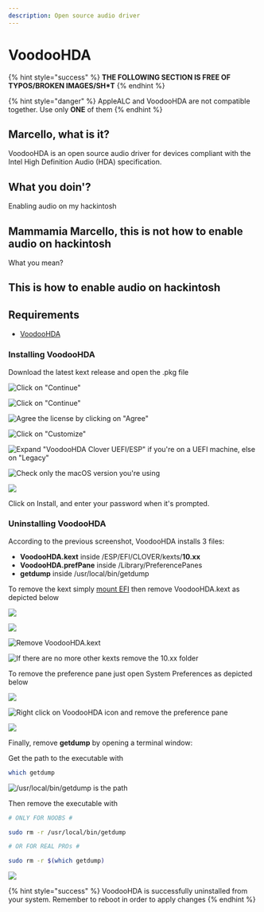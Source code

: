 ```yaml
---
description: Open source audio driver
---
```


# VoodooHDA

{% hint style="success" %}
**THE FOLLOWING SECTION IS FREE OF TYPOS/BROKEN IMAGES/SH\*T**
{% endhint %}

{% hint style="danger" %}
AppleALC and VoodooHDA are not compatible together. Use only **ONE** of them
{% endhint %}

## Marcello, what is it?

VoodooHDA is an open source audio driver for devices compliant with the Intel High Definition Audio \(HDA\) specification.

## What you doin'?

Enabling audio on my hackintosh

## Mammamia Marcello, this is not how to enable audio on hackintosh

What you mean?

## This is how to enable audio on hackintosh

## Requirements

* [VoodooHDA](https://github.com/chris1111/VoodooHDA-2.9.2-Clover-V15/releases)

### Installing VoodooHDA

Download the latest kext release and open the .pkg file

![Click on &quot;Continue&quot;](https://github.com/dreamwhite/mammamia-marcello-vanilla-guides/tree/3e094b2a4c55a47687b1dc786680ba5f3a2a1494/.gitbook/assets/image-122.png)

![Click on &quot;Continue&quot;](https://github.com/dreamwhite/mammamia-marcello-vanilla-guides/tree/3e094b2a4c55a47687b1dc786680ba5f3a2a1494/.gitbook/assets/image-108.png)

![Agree the license by clicking on &quot;Agree&quot;](https://github.com/dreamwhite/mammamia-marcello-vanilla-guides/tree/3e094b2a4c55a47687b1dc786680ba5f3a2a1494/.gitbook/assets/image-20.png)

![Click on &quot;Customize&quot;](https://github.com/dreamwhite/mammamia-marcello-vanilla-guides/tree/3e094b2a4c55a47687b1dc786680ba5f3a2a1494/.gitbook/assets/image-21.png)

![Expand &quot;VoodooHDA Clover UEFI/ESP&quot; if you&apos;re on a UEFI machine, else on &quot;Legacy&quot;](https://github.com/dreamwhite/mammamia-marcello-vanilla-guides/tree/3e094b2a4c55a47687b1dc786680ba5f3a2a1494/.gitbook/assets/image-55.png)

![Check only the macOS version you&apos;re using ](https://github.com/dreamwhite/mammamia-marcello-vanilla-guides/tree/3e094b2a4c55a47687b1dc786680ba5f3a2a1494/.gitbook/assets/image-70.png)

![](https://github.com/dreamwhite/mammamia-marcello-vanilla-guides/tree/3e094b2a4c55a47687b1dc786680ba5f3a2a1494/.gitbook/assets/image-25.png)

Click on Install, and enter your password when it's prompted.

### Uninstalling VoodooHDA

According to the previous screenshot, VoodooHDA installs 3 files:

* **VoodooHDA.kext** inside /ESP/EFI/CLOVER/kexts/**10.xx**
* **VoodooHDA.prefPane** inside /Library/PreferencePanes
* **getdump** inside /usr/local/bin/getdump

To remove the kext simply [mount EFI](../../tools/maciasl/mount-efi.md) then remove VoodooHDA.kext as depicted below

![](https://github.com/dreamwhite/mammamia-marcello-vanilla-guides/tree/3e094b2a4c55a47687b1dc786680ba5f3a2a1494/.gitbook/assets/image-69.png)

![](https://github.com/dreamwhite/mammamia-marcello-vanilla-guides/tree/3e094b2a4c55a47687b1dc786680ba5f3a2a1494/.gitbook/assets/image-16.png)

![Remove VoodooHDA.kext](https://github.com/dreamwhite/mammamia-marcello-vanilla-guides/tree/3e094b2a4c55a47687b1dc786680ba5f3a2a1494/.gitbook/assets/image-39.png)

![If there are no more other kexts remove the 10.xx folder ](https://github.com/dreamwhite/mammamia-marcello-vanilla-guides/tree/3e094b2a4c55a47687b1dc786680ba5f3a2a1494/.gitbook/assets/image-30.png)

To remove the preference pane just open System Preferences as depicted below

![](https://github.com/dreamwhite/mammamia-marcello-vanilla-guides/tree/3e094b2a4c55a47687b1dc786680ba5f3a2a1494/.gitbook/assets/image-29.png)

![Right click on VoodooHDA icon and remove the preference pane](https://github.com/dreamwhite/mammamia-marcello-vanilla-guides/tree/3e094b2a4c55a47687b1dc786680ba5f3a2a1494/.gitbook/assets/image-139.png)

![](https://github.com/dreamwhite/mammamia-marcello-vanilla-guides/tree/3e094b2a4c55a47687b1dc786680ba5f3a2a1494/.gitbook/assets/image-66.png)

Finally, remove **getdump** by opening a terminal window:

Get the path to the executable with

```bash
which getdump
```

![/usr/local/bin/getdump is the path](https://github.com/dreamwhite/mammamia-marcello-vanilla-guides/tree/3e094b2a4c55a47687b1dc786680ba5f3a2a1494/.gitbook/assets/image-6.png)

Then remove the executable with

```bash
# ONLY FOR NOOBS #

sudo rm -r /usr/local/bin/getdump

# OR FOR REAL PROs #

sudo rm -r $(which getdump)
```

![](https://github.com/dreamwhite/mammamia-marcello-vanilla-guides/tree/3e094b2a4c55a47687b1dc786680ba5f3a2a1494/.gitbook/assets/image-138.png)

{% hint style="success" %}
VoodooHDA is successfully uninstalled from your system. Remember to reboot in order to apply changes
{% endhint %}

